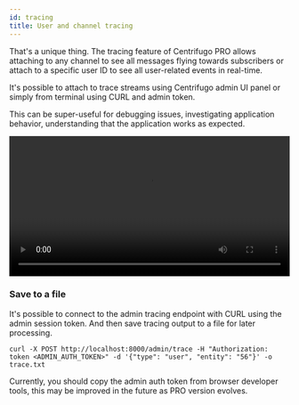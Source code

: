 ```yaml
---
id: tracing
title: User and channel tracing
---
```


That's a unique thing. The tracing feature of Centrifugo PRO allows attaching to any channel to see all messages flying towards subscribers or attach to a specific user ID to see all user-related events in real-time.

It's possible to attach to trace streams using Centrifugo admin UI panel or simply from terminal using CURL and admin token. 

This can be super-useful for debugging issues, investigating application behavior, understanding that the application works as expected. 

<video width="100%" controls>
  <source src="/img/tracing_ui.mp4" type="video/mp4" />
  Sorry, your browser doesn't support embedded video.
</video>

### Save to a file

It's possible to connect to the admin tracing endpoint with CURL using the admin session token. And then save tracing output to a file for later processing.

```
curl -X POST http://localhost:8000/admin/trace -H "Authorization: token <ADMIN_AUTH_TOKEN>" -d '{"type": "user", "entity": "56"}' -o trace.txt
```

Currently, you should copy the admin auth token from browser developer tools, this may be improved in the future as PRO version evolves.
